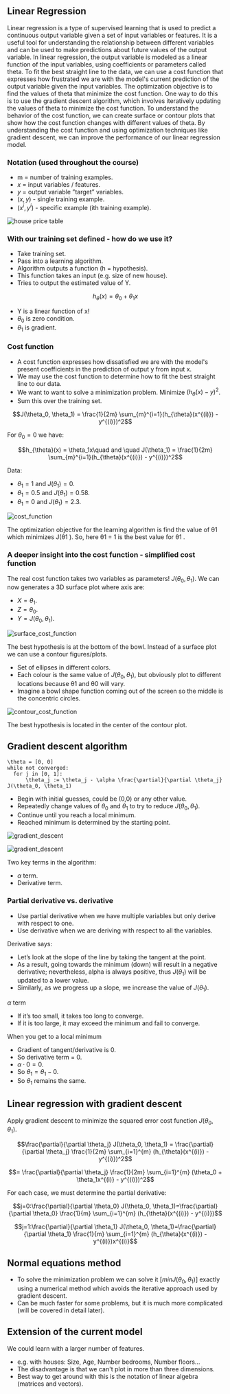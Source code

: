 ## Linear Regression
Linear regression is a type of supervised learning that is used to predict a continuous output variable given a set of input variables or features. It is a useful tool for understanding the relationship between different variables and can be used to make predictions about future values of the output variable. In linear regression, the output variable is modeled as a linear function of the input variables, using coefficients or parameters called theta. To fit the best straight line to the data, we can use a cost function that expresses how frustrated we are with the model's current prediction of the output variable given the input variables. The optimization objective is to find the values of theta that minimize the cost function. One way to do this is to use the gradient descent algorithm, which involves iteratively updating the values of theta to minimize the cost function. To understand the behavior of the cost function, we can create surface or contour plots that show how the cost function changes with different values of theta. By understanding the cost function and using optimization techniques like gradient descent, we can improve the performance of our linear regression model.

### Notation (used throughout the course)
* m = number of training examples.
* $x$ = input variables / features.
* $y$ = output variable ”target” variables.
* $(x, y)$ - single training example.
* $(x^i, y^i)$ - specific example (ith training example).

![house price table](https://github.com/djeada/Stanford-Machine-Learning/blob/main/slides/resources/house_price_table.png)

### With our training set defined - how do we use it?
* Take training set.
* Pass into a learning algorithm.
* Algorithm outputs a function (h = hypothesis).
* This function takes an input (e.g. size of new house).
* Tries to output the estimated value of Y.

$$h_{\theta}(x) = \theta_0 + \theta_1x$$

* Y is a linear function of x!
* $\theta_0$ is zero condition.
* $\theta_1$ is gradient.

### Cost function
* A cost function expresses how dissatisfied we are with the model's present coefficients in the prediction of output y from input x. 
* We may use the cost function to determine how to fit the best straight line to our data.
* We want to want to solve a minimization problem. Minimize $(h_{\theta}(x) - y)^2$.
* Sum this over the training set.

$$J(\theta_0, \theta_1) = \frac{1}{2m} \sum_{m}^{i=1}(h_{\theta}(x^{(i)}) - y^{(i)})^2$$

For $\theta_0 = 0$ we have:

$$h_{\theta}(x) = \theta_1x\quad and \quad J(\theta_1) = \frac{1}{2m} \sum_{m}^{i=1}(h_{\theta}(x^{(i)}) - y^{(i)})^2$$

Data:
* $\theta_1 = 1$ and $J(\theta_1)= 0$.
* $\theta_1 = 0.5$ and $J(\theta_1)= 0.58$.
* $\theta_1 = 0$ and $J(\theta_1)= 2.3$.

![cost_function](https://github.com/djeada/Stanford-Machine-Learning/blob/main/slides/resources/cost_function.png)

The optimization objective for the learning algorithm is find the value of θ1
which minimizes J(θ1 ). So, here θ1 = 1 is the best value for θ1 .

### A deeper insight into the cost function - simplified cost function

The real cost function takes two variables as parameters! $J(\theta_0, \theta_1)$.
We can now generates a 3D surface plot where axis are:

* $X = \theta_1$.
* $Z = \theta_0$.
* $Y = J(\theta_0,\theta_1)$.
  
![surface_cost_function](https://github.com/djeada/Stanford-Machine-Learning/blob/main/slides/resources/surface_cost_function.png)

The best hypothesis is at the bottom of the bowl.
Instead of a surface plot we can use a contour figures/plots.
* Set of ellipses in different colors.
* Each colour is the same value of $J(\theta_0,\theta_1)$, but obviously plot to different
locations because θ1 and θ0 will vary.
* Imagine a bowl shape function coming out of the screen so the middle is
the concentric circles.

![contour_cost_function](https://github.com/djeada/Stanford-Machine-Learning/blob/main/slides/resources/contour_cost_function.png)


The best hypothesis is located in the center of the contour plot.

## Gradient descent algorithm

    \theta = [0, 0]
    while not converged:
      for j in [0, 1]:
          \theta_j := \theta_j - \alpha \frac{\partial}{\partial \theta_j} J(\theta_0, \theta_1)
      

* Begin with initial guesses, could be (0,0) or any other value.
* Repeatedly change values of $\theta_0$ and $\theta_1$ to try to reduce  $J(\theta_0, \theta_1)$.
* Continue until you reach a local minimum.
* Reached minimum is determined by the starting point.

![gradient_descent](https://github.com/djeada/Stanford-Machine-Learning/blob/main/slides/resources/gradient_descent.png)

![gradient_descent](https://user-images.githubusercontent.com/37275728/201476896-555ad8c4-8422-428b-937f-12cdf70d75bd.png)

Two key terms in the algorithm:
* $\alpha$ term.
* Derivative term.

### Partial derivative vs. derivative
* Use partial derivative when we have multiple variables but only derive with respect to one.
* Use derivative when we are deriving with respect to all the variables.

Derivative says:
* Let’s look at the slope of the line by taking the tangent at the point.
* As a result, going towards the minimum (down) will result in a negative derivative; nevertheless, alpha is always positive, thus $J(\theta_1)$ will be updated to a lower value.
* Similarly, as we progress up a slope, we increase the value of $J(\theta_1)$.

$\alpha$ term
* If it’s too small, it takes too long to converge.
* If it is too large, it may exceed the minimum and fail to converge.

When you get to a local minimum
* Gradient of tangent/derivative is 0.
* So derivative term = 0.
* $\alpha \cdot 0 = 0$.
* So $\theta_1 = \theta_1 - 0$.
* So $\theta_1$ remains the same.
  
## Linear regression with gradient descent
Apply gradient descent to minimize the squared error cost function $J(\theta_0, \theta_1)$.

$$\frac{\partial}{\partial \theta_j} J(\theta_0, \theta_1) = \frac{\partial}{\partial \theta_j} \frac{1}{2m} \sum_{i=1}^{m} (h_{\theta}(x^{(i)}) - y^{(i)})^2$$

$$= \frac{\partial}{\partial \theta_j} \frac{1}{2m} \sum_{i=1}^{m} (\theta_0 + \theta_1x^{(i)} - y^{(i)})^2$$

For each case, we must determine the partial derivative:

$$j=0:\frac{\partial}{\partial \theta_0} J(\theta_0, \theta_1)=\frac{\partial}{\partial \theta_0} \frac{1}{m} \sum_{i=1}^{m} (h_{\theta}(x^{(i)}) - y^{(i)})$$

$$j=1:\frac{\partial}{\partial \theta_1} J(\theta_0, \theta_1)=\frac{\partial}{\partial \theta_1} \frac{1}{m} \sum_{i=1}^{m} (h_{\theta}(x^{(i)}) - y^{(i)})x^{(i)}$$

## Normal equations method
* To solve the minimization problem we can solve it $[ min J(\theta_0, \theta_1) ]$ exactly using a numerical method which avoids the iterative approach used by gradient descent.
* Can be much faster for some problems, but it is much more complicated (will be covered in detail later).

## Extension of the current model
We could learn with a larger number of features.
* e.g. with houses: Size, Age, Number bedrooms, Number floors...
* The disadvantage is that we can't plot in more than three dimensions.
* Best way to get around with this is the notation of linear algebra (matrices and vectors).
